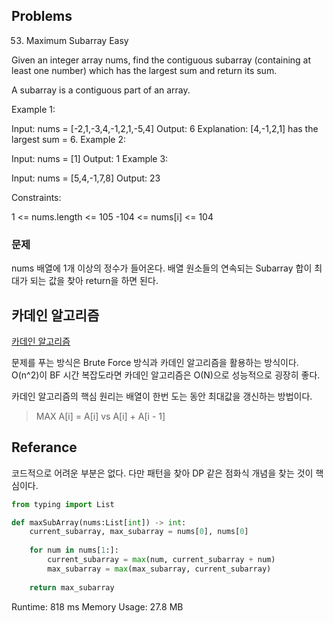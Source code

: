 ## Problems

53. Maximum Subarray
Easy

Given an integer array nums, find the contiguous subarray (containing at least one number) which has the largest sum and return its sum.

A subarray is a contiguous part of an array.

 
Example 1:

Input: nums = [-2,1,-3,4,-1,2,1,-5,4]
Output: 6
Explanation: [4,-1,2,1] has the largest sum = 6.
Example 2:

Input: nums = [1]
Output: 1
Example 3:

Input: nums = [5,4,-1,7,8]
Output: 23
 

Constraints:

1 <= nums.length <= 105
-104 <= nums[i] <= 104

### 문제
nums 배열에 1개 이상의 정수가 들어온다.
배열 원소들의 연속되는 Subarray 합이 최대가 되는 값을 찾아 return을 하면 된다.

## 카데인 알고리즘
[카데인 알고리즘](https://sustainable-dev.tistory.com/23)

문제를 푸는 방식은 Brute Force 방식과 카데인 알고리즘을 활용하는 방식이다.
O(n^2)이 BF 시간 복잡도라면 카데인 알고리즘은 O(N)으로 성능적으로 굉장히 좋다.

카데인 알고리즘의 핵심 원리는 배열이 한번 도는 동안 최대값을 갱신하는 방법이다.

> MAX A[i] = A[i] vs A[i] + A[i - 1]

## Referance
코드적으로 어려운 부분은 없다. 다만 패턴을 찾아 DP 같은 점화식 개념을 찾는 것이 핵심이다.
```py
from typing import List

def maxSubArray(nums:List[int]) -> int:
    current_subarray, max_subarray = nums[0], nums[0]
    
    for num in nums[1:]:
        current_subarray = max(num, current_subarray + num)
        max_subarray = max(max_subarray, current_subarray)
        
    return max_subarray
```

Runtime: 818 ms
Memory Usage: 27.8 MB
